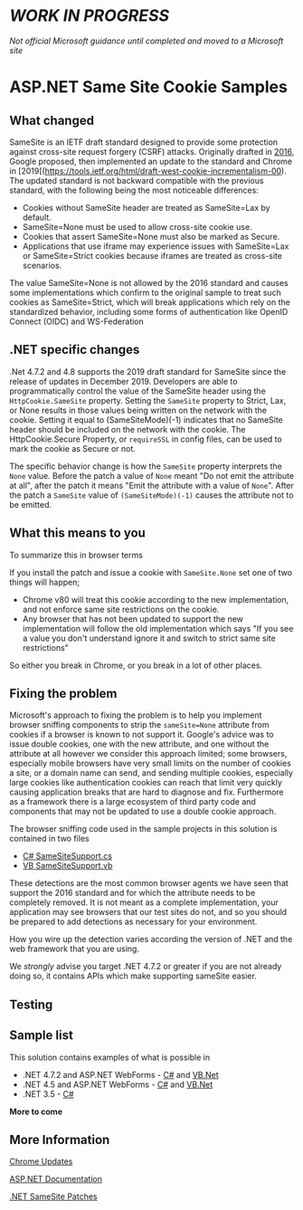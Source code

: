 # ***WORK IN PROGRESS***

*Not official Microsoft guidance until completed and moved to a Microsoft site*

# ASP.NET Same Site Cookie Samples

## What changed

SameSite is an IETF draft standard designed to provide some protection against cross-site request forgery (CSRF) attacks. 
Originally drafted in [2016](https://tools.ietf.org/html/draft-west-first-party-cookies-07), Google proposed, then implemented an update to the standard and Chrome in 
[2019[(https://tools.ietf.org/html/draft-west-cookie-incrementalism-00). The updated standard is not backward compatible with the previous standard, with the following being the most noticeable differences:

* Cookies without SameSite header are treated as SameSite=Lax by default.
* SameSite=None must be used to allow cross-site cookie use.
* Cookies that assert SameSite=None must also be marked as Secure.
* Applications that use iframe may experience issues with SameSite=Lax or SameSite=Strict cookies because iframes are treated as cross-site scenarios.

The value SameSite=None is not allowed by the 2016 standard and causes some implementations which confirm to the original sample to treat such cookies as SameSite=Strict, which
will break applications which rely on the standardized behavior, including some forms of authentication like OpenID Connect (OIDC) and WS-Federation

## .NET specific changes

.Net 4.7.2 and 4.8 supports the 2019 draft standard for SameSite since the release of updates in December 2019. Developers are able to programmatically control the value 
of the SameSite header using the `HttpCookie.SameSite` property. Setting the `SameSite` property to Strict, Lax, or None results in those values being written on the network 
with the cookie. Setting it equal to (SameSiteMode)(-1) indicates that no SameSite header should be included on the network with the cookie. 
The HttpCookie.Secure Property, or `requireSSL` in config files, can be used to mark the cookie as Secure or not.

The specific behavior change is how the `SameSite` property interprets the `None` value. Before the patch a value of `None` meant "Do not emit the attribute at all", after
the patch it means "Emit the attribute with a value of `None`". After the patch a `SameSite` value of `(SameSiteMode)(-1)` causes the attribute not to be emitted.

## What this means to you

To summarize this in browser terms

If you install the patch and issue a cookie with `SameSite.None` set one of two things will happen;
* Chrome v80 will treat this cookie according to the new implementation, and not enforce same site restrictions on the cookie.
* Any browser that has not been updated to support the new implementation will follow the old implementation which says "If you see a value you don't understand ignore it and switch to strict same site restrictions"

So either you break in Chrome, or you break in a lot of other places.

## Fixing the problem

Microsoft's approach to fixing the problem is to help you implement browser sniffing components to strip the `sameSite=None` attribute from cookies if a browser is known to not support it.
Google's advice was to issue double cookies, one with the new attribute, and one without the attribute at all however we consider this approach limited; some browsers, 
especially mobile browsers have very small limits on the number of cookies a site, or a domain name can send, and sending multiple cookies, especially large cookies like
authentication cookies can reach that limit very quickly causing application breaks that are hard to diagnose and fix. Furthermore as a framework there is a large
ecosystem of third party code and components that may not be updated to use a double cookie approach.

The browser sniffing code used in the sample projects in this solution is contained in two files

* [C# SameSiteSupport.cs](SameSiteSupport.cs)
* [VB SameSiteSupport.vb](SameSiteSupport.vb)

These detections are the most common browser agents we have seen that support the 2016 standard and for which the attribute needs to be completely removed. It
is not meant as a complete implementation, your application may see browsers that our test sites do not, and so you should be prepared to add detections as necessary
for your environment.

How you wire up the detection varies according the version of .NET and the web framework that you are using. 

We *strongly* advise you target .NET 4.7.2 or greater if you are not already doing so, it contains APIs which make supporting sameSite easier.

## Testing


## Sample list

This solution contains examples of what is possible in

* .NET 4.7.2 and ASP.NET WebForms - [C#](AspNet472CSharpWebForms/README.md) and [VB.Net](AspNet472VisualBasicWebForms/README.md)
* .NET 4.5 and ASP.NET WebForms - [C#](AspNet472CSharpWebForms/README.md) and [VB.Net](AspNet472VisualBasicWebForms/README.md)
* .NET 3.5 - [C#](AspNet35CSharp/README.md)

**More to come**

## More Information

[Chrome Updates](https://www.chromium.org/updates/same-site)

[ASP.NET Documentation](https://docs.microsoft.com/en-us/aspnet/samesite/system-web-samesite)

[.NET SameSite Patches](https://docs.microsoft.com/en-us/aspnet/samesite/kbs-samesite)